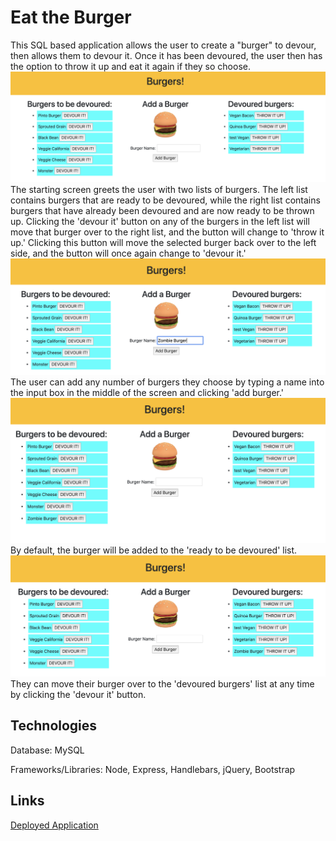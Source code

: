 # Eat the Burger
This SQL based application allows the user to create a "burger" to devour, then allows them to devour it. Once it has been devoured, the user then has the option to throw it up and eat it again if they so choose.
![Screenshot 1](/screenshots/ss1.png?raw=true)
The starting screen greets the user with two lists of burgers. The left list contains burgers that are ready to be devoured, while the right list contains burgers that have already been devoured and are now ready to be thrown up. Clicking the 'devour it' button on any of the burgers in the left list will move that burger over to the right list, and the button will change to 'throw it up.' Clicking this button will move the selected burger back over to the left side, and the button will once again change to 'devour it.'
![Screenshot 2](/screenshots/ss2.png?raw=true)
The user can add any number of burgers they choose by typing a name into the input box in the middle of the screen and clicking 'add burger.'
![Screenshot 3](/screenshots/ss3.png?raw=true)
By default, the burger will be added to the 'ready to be devoured' list.
![Screenshot 4](/screenshots/ss4.png?raw=true)
They can move their burger over to the 'devoured burgers' list at any time by clicking the 'devour it' button.

## Technologies
Database: MySQL

Frameworks/Libraries: Node, Express, Handlebars, jQuery, Bootstrap

## Links
[Deployed Application](https://sleepy-hamlet-63262.herokuapp.com/)